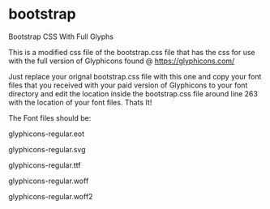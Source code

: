 # bootstrap
Bootstrap CSS With Full Glyphs

This is a modified css file of the bootstrap.css file that has the css for use with the full version of Glyphicons found @ https://glyphicons.com/

Just replace your orignal bootstrap.css file with this one and copy your font files that you received with your paid version of Glyphicons to your font directory and edit the location inside the bootstrap.css file around line 263 with the location of your font files. Thats It!

The Font files should be:

glyphicons-regular.eot

glyphicons-regular.svg

glyphicons-regular.ttf

glyphicons-regular.woff

glyphicons-regular.woff2
